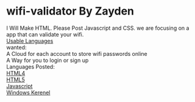 # wifi-validator  By Zayden
I Will Make HTML. Please Post Javascript and CSS. we are focusing on a app that can validate your wifi.
</br >
<a href="http://github.com/zcomer4d/wifi-validator/tree/Languages"> Usable Languages </a>
</br >
wanted:
</br >
A Cloud for each account to store wifi passwords online
</br >
A Way for you to login or sign up
</br >
Languages Posted:
</br >
<a href="http://github.com/zcomer4d/wifi-validator/tree/HTML4"> HTML4 </a>
</br >
<a href="http://github.com/zcomer4d/wifi-validator/tree/HTML5"> HTML5 </a>
</br >
<a href="http://github.com/zcomer4d/wifi-validator/tree/Javascript"> Javascript </a>
</br >
<a href="http://github.com/zcomer4d/wifi-validator/tree/windows-kerenel"> Windows Kerenel </a>

